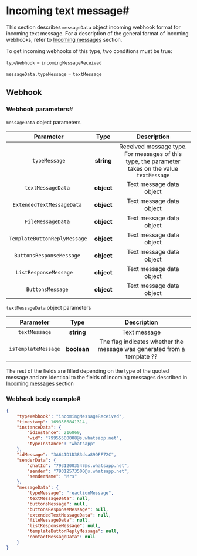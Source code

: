 # Incoming text message#

This section describes `messageData` object incoming webhook format for incoming text message. For a description of the
general format of incoming webhooks, refer to [Incoming messages](index.md) section.

To get incoming webhooks of this type, two conditions must be true:

`typeWebhook` = `incomingMessageReceived`

`messageData.typeMessage` = `textMessage`

## Webhook

### Webhook parameters#

`messageData` object parameters

|         **Parameter**         |  **Type**  |                                         **Description**                                          |
|:-----------------------------:|:----------:|:------------------------------------------------------------------------------------------------:|
|         `typeMessage`         | **string** | Received message type. For messages of this type, the parameter takes on the value `textMessage` |
|      `textMessageData	`       | **object** |                                     Text message data object                                     |
|  `ExtendedTextMessageData	`   | **object** |                                     Text message data object                                     |
|      `FileMessageData	`       | **object** |                                     Text message data object                                     |
| `TemplateButtonReplyMessage	` | **object** |                                     Text message data object                                     |
|   `ButtonsResponseMessage	`   | **object** |                                     Text message data object                                     |
|    `ListResponseMessage	`     | **object** |                                     Text message data object                                     |
|       `ButtonsMessage	`       | **object** |                                     Text message data object                                     |

`textMessageData` object parameters

|    **Parameter**    |  **Type**   |                             **Description**                             |
|:-------------------:|:-----------:|:-----------------------------------------------------------------------:|
|    `textMessage`    | **string**  |                              Text message                               |
| `isTemplateMessage` | **boolean** | The flag indicates whether the message was generated from a template ?? |



The rest of the fields are filled depending on the type of the quoted message and are identical to the fields of
incoming messages described in [Incoming messages](index.md) section

### Webhook body example#

```json
{
	"typeWebhook": "incomingMessageReceived",
	"timestamp": 1693566841314,
	"instanceData": {
		"idInstance": 216869,
		"wid": "79955500008@s.whatsapp.net",
		"typeInstance": "whatsapp"
	},
	"idMessage": "3A641D1D383dsa89DFF72C",
	"senderData": {
		"chatId": "79312003547@s.whatsapp.net",
		"sender": "79312573500@s.whatsapp.net",
		"senderName": "Mrs"
	},
	"messageData": {
		"typeMessage": "reactionMessage",
		"textMessageData": null,
		"buttonsMessage": null,
		"buttonsResponseMessage": null,
		"extendedTextMessageData": null,
		"fileMessageData": null,
		"listResponseMessage": null,
		"templateButtonReplyMessage": null,
		"contactMessageData": null
	}
}
```


